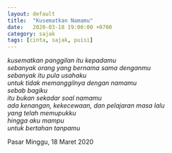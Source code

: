 ```yaml
---
layout: default
title:  "Kusematkan Namamu"
date:   2020-03-18 19:00:00 +0700
category: sajak
tags: [cinta, sajak, puisi]
---
```

<i>kusematkan panggilan itu kepadamu<br>
sebanyak orang yang bernama sama denganmu<br>
sebanyak itu pula usahaku<br> 
untuk tidak memanggilnya dengan namamu<br>
sebab bagiku<br> itu bukan sekadar soal namamu<br>
ada kenangan, kekecewaan, dan pelajaran masa lalu<br>
yang telah memupukku<br>
hingga aku mampu<br>
untuk bertahan tanpamu<br></i>

<time>Pasar Minggu, 18 Maret 2020</time>
